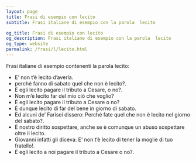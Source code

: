 ```yaml
---
layout: page
title: Frasi di esempio con lecito 
subtitle: Frasi italiane di esempio con la parola  lecito

og_title: Frasi di esempio con lecito 
og_description: Frasi italiane di esempio con la parola  lecito
og_type: website
permalink: /frasi/l/lecito.html
---
```


Frasi italiane di esempio contenenti la parola lecito:


- E’ non t’è lecito d’averla.
- perché fanno di sabato quel che non è lecito?.
- È egli lecito pagare il tributo a Cesare, o no?.
- Non m’è lecito far del mio ciò che voglio?
- È egli lecito pagare il tributo a Cesare o no?
- È dunque lecito di far del bene in giorno di sabato.
- Ed alcuni de’ Farisei dissero: Perché fate quel che non è lecito nel giorno del sabato?.
- È nostro diritto sospettare, anche se è comunque un abuso sospettare oltre il lecito.
- Giovanni infatti gli diceva: E’ non t’è lecito di tener la moglie di tuo fratello!.
- È egli lecito a noi pagare il tributo a Cesare o no?.
